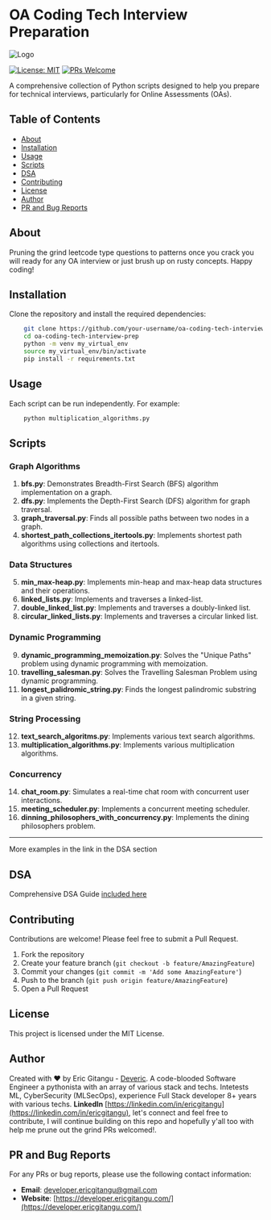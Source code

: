 # OA Coding Tech Interview Preparation

![Logo](https://lh3.googleusercontent.com/a/ACg8ocKvFjk3vfOWHRr8rE-C8cyqeCb5lvi2oQmVZvoqf9uYOv9iUydJ=s288-c-no)

[![License: MIT](https://img.shields.io/badge/License-MIT-yellow.svg)](https://opensource.org/licenses/MIT)
[![PRs Welcome](https://img.shields.io/badge/PRs-welcome-brightgreen.svg?style=flat-square)](http://makeapullrequest.com)

A comprehensive collection of Python scripts designed to help you prepare for technical interviews, particularly for Online Assessments (OAs).

## Table of Contents

- [About](#about)
- [Installation](#installation)
- [Usage](#usage)
- [Scripts](#scripts)
- [DSA](#DSA)
- [Contributing](#contributing)
- [License](#license)
- [Author](#author)
- [PR and Bug Reports](#pr-and-bug-reports)

## About

Pruning the grind leetcode type questions to patterns once you crack you will ready for any OA interview or just brush up on rusty concepts. Happy coding! 

## Installation

Clone the repository and install the required dependencies:

```bash
    git clone https://github.com/your-username/oa-coding-tech-interview-prep.git
    cd oa-coding-tech-interview-prep
    python -m venv my_virtual_env
    source my_virtual_env/bin/activate
    pip install -r requirements.txt
```

## Usage

Each script can be run independently. For example:

```bash
    python multiplication_algorithms.py
```


## Scripts

### Graph Algorithms
1. **bfs.py**: Demonstrates Breadth-First Search (BFS) algorithm implementation on a graph.
2. **dfs.py**: Implements the Depth-First Search (DFS) algorithm for graph traversal.
3. **graph_traversal.py**: Finds all possible paths between two nodes in a graph.
4. **shortest_path_collections_itertools.py**: Implements shortest path algorithms using collections and itertools.

### Data Structures
5. **min_max-heap.py**: Implements min-heap and max-heap data structures and their operations.
6. **linked_lists.py**: Implements and traverses a linked-list.
7. **double_linked_list.py**: Implements and traverses a doubly-linked list.
8. **circular_linked_lists.py**: Implements and traverses a circular linked list.

### Dynamic Programming
9. **dynamic_programming_memoization.py**: Solves the "Unique Paths" problem using dynamic programming with memoization.
10. **travelling_salesman.py**: Solves the Travelling Salesman Problem using dynamic programming.
11. **longest_palidromic_string.py**: Finds the longest palindromic substring in a given string.

### String Processing
12. **text_search_algoritms.py**: Implements various text search algorithms.
13. **multiplication_algorithms.py**: Implements various multiplication algorithms.

### Concurrency
14. **chat_room.py**: Simulates a real-time chat room with concurrent user interactions.
15. **meeting_scheduler.py**: Implements a concurrent meeting scheduler.
16. **dinning_philosophers_with_concurrency.py**: Implements the dining philosophers problem.
---
More examples in the link in the DSA section

## DSA

Comprehensive DSA Guide [included here](https://github.com/ericgitangu/OA/blob/main/dsa.md)

## Contributing

Contributions are welcome! Please feel free to submit a Pull Request.

1. Fork the repository
2. Create your feature branch (`git checkout -b feature/AmazingFeature`)
3. Commit your changes (`git commit -m 'Add some AmazingFeature'`)
4. Push to the branch (`git push origin feature/AmazingFeature`)
5. Open a Pull Request

## License

This project is licensed under the MIT License. 

## Author

Created with ❤️ by Eric Gitangu - [Deveric](https://developer.ericgitangu.com). A code-blooded Software Engineer a pythonista with an array of various stack and techs. Intetests ML, CyberSecurity (MLSecOps), experience Full Stack developer 8+ years with various techs. **LinkedIn** [https://linkedin.com/in/ericgitangu](https://linkedin.com/in/ericgitangu), let's connect and feel free to contribute, I will continue building on this repo and hopefully y'all too with help me prune out the grind PRs welcomed!.

## PR and Bug Reports

For any PRs or bug reports, please use the following contact information:

- **Email**: [developer.ericgitangu@gmail.com](mailto:developer.ericgitangu@gmail.com)
- **Website**: [https://developer.ericgitangu.com/](https://developer.ericgitangu.com/)